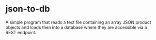 json-to-db
==========

A simple program that reads a text file containing an array JSON product objects and loads then into a database where they are accessible via a REST endpoint.

